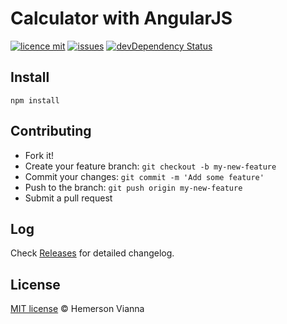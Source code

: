 # Calculator with AngularJS

[![licence mit](https://img.shields.io/badge/license-MIT-blue.svg?style=flat-square)](http://hemersonvianna.mit-license.org/)
[![issues](https://img.shields.io/github/issues/resource-solutions/resource-angularjs-calculator.svg?style=flat-square)](https://github.com/resource-solutions/resource-angularjs-calculator/issues)
[![devDependency Status](https://david-dm.org/resource-solutions/resource-angularjs-calculator/dev-status.svg)](https://david-dm.org/resource-solutions/resource-angularjs-calculator#info=devDependencies)

## Install

```
npm install
```

## Contributing

- Fork it!
- Create your feature branch: `git checkout -b my-new-feature`
- Commit your changes: `git commit -m 'Add some feature'`
- Push to the branch: `git push origin my-new-feature`
- Submit a pull request

## Log

Check [Releases](https://github.com/resource-solutions/resource-angularjs-calculator/releases) for detailed changelog.

## License

[MIT license](http://hemersonvianna.mit-license.org/) © Hemerson Vianna
